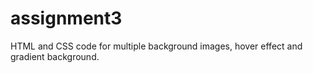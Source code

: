 # assignment3
HTML and CSS code for multiple background images, hover effect and gradient background.
